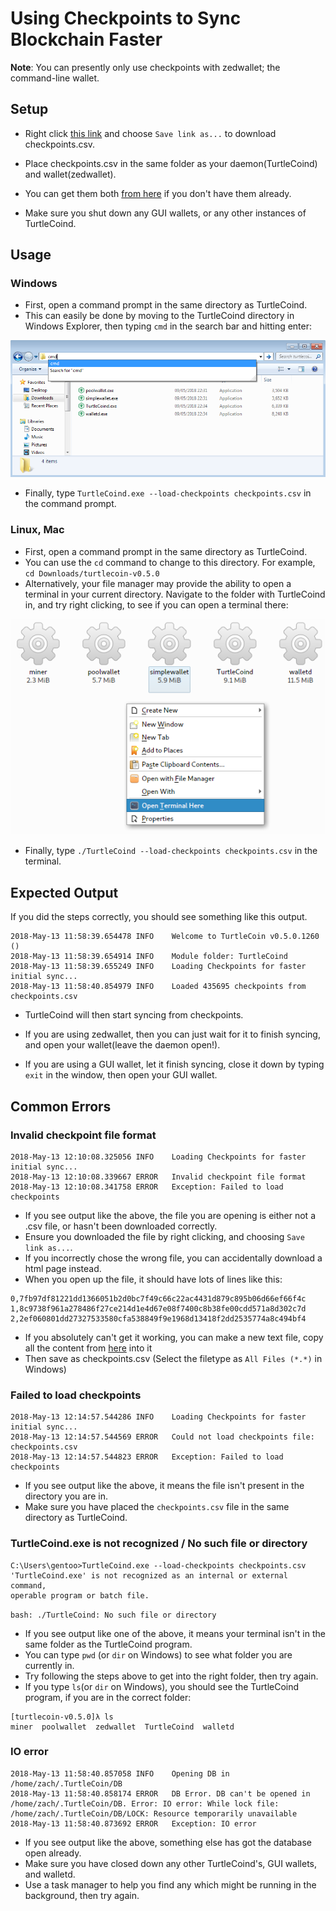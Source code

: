 # Using Checkpoints to Sync Blockchain Faster

**Note**: You can presently only use checkpoints with zedwallet; the command-line wallet.  

## Setup

- Right click [this link](https://github.com/turtlecoin/checkpoints/raw/master/checkpoints.csv) and choose `Save link as...` to download checkpoints.csv.
- Place checkpoints.csv in the same folder as your daemon(TurtleCoind) and wallet(zedwallet).
- You can get them both [from here](http://latest.turtlecoin.lol) if you don't have them already.

- Make sure you shut down any GUI wallets, or any other instances of TurtleCoind.

## Usage

### Windows

- First, open a command prompt in the same directory as TurtleCoind.
- This can easily be done by moving to the TurtleCoind directory in Windows Explorer, then typing `cmd` in the search bar and hitting enter:

![Opening cmd](images/opening-cmd.png)
- Finally, type `TurtleCoind.exe --load-checkpoints checkpoints.csv` in the command prompt.

### Linux, Mac

- First, open a command prompt in the same directory as TurtleCoind.
- You can use the `cd` command to change to this directory. For example, `cd Downloads/turtlecoin-v0.5.0`
- Alternatively, your file manager may provide the ability to open a terminal in your current directory. Navigate to the folder with TurtleCoind in, and try right clicking, to see if you can open a terminal there:

![Opening terminal](images/open-term.png)

- Finally, type `./TurtleCoind --load-checkpoints checkpoints.csv` in the terminal.

## Expected Output

If you did the steps correctly, you should see something like this output.

```
2018-May-13 11:58:39.654478 INFO    Welcome to TurtleCoin v0.5.0.1260 ()
2018-May-13 11:58:39.654914 INFO    Module folder: TurtleCoind
2018-May-13 11:58:39.655249 INFO    Loading Checkpoints for faster initial sync...
2018-May-13 11:58:40.854979 INFO    Loaded 435695 checkpoints from checkpoints.csv
```

- TurtleCoind will then start syncing from checkpoints.

- If you are using zedwallet, then you can just wait for it to finish syncing, and open your wallet(leave the daemon open!).

- If you are using a GUI wallet, let it finish syncing, close it down by typing `exit` in the window, then open your GUI wallet.

## Common Errors

### Invalid checkpoint file format

```
2018-May-13 12:10:08.325056 INFO    Loading Checkpoints for faster initial sync...
2018-May-13 12:10:08.339667 ERROR   Invalid checkpoint file format
2018-May-13 12:10:08.341758 ERROR   Exception: Failed to load checkpoints
```

- If you see output like the above, the file you are opening is either not a .csv file, or hasn't been downloaded correctly.
- Ensure you downloaded the file by right clicking, and choosing `Save link as...`.
- If you incorrectly chose the wrong file, you can accidentally download a html page instead.
- When you open up the file, it should have lots of lines like this:

```
0,7fb97df81221dd1366051b2d0bc7f49c66c22ac4431d879c895b06d66ef66f4c
1,8c9738f961a278486f27ce214d1e4d67e08f7400c8b38fe00cdd571a8d302c7d
2,2ef060801dd27327533580cfa538849f9e1968d13418f2dd2535774a8c494bf4
```

- If you absolutely can't get it working, you can make a new text file, copy all the content from [here](https://raw.githubusercontent.com/turtlecoin/checkpoints/master/checkpoints.csv) into it
- Then save as checkpoints.csv (Select the filetype as `All Files (*.*)` in Windows)

### Failed to load checkpoints

```
2018-May-13 12:14:57.544286 INFO    Loading Checkpoints for faster initial sync...
2018-May-13 12:14:57.544569 ERROR   Could not load checkpoints file: checkpoints.csv
2018-May-13 12:14:57.544823 ERROR   Exception: Failed to load checkpoints
```

- If you see output like the above, it means the file isn't present in the directory you are in.
- Make sure you have placed the `checkpoints.csv` file in the same directory as TurtleCoind.

### TurtleCoind.exe is not recognized / No such file or directory

```
C:\Users\gentoo>TurtleCoind.exe --load-checkpoints checkpoints.csv
'TurtleCoind.exe' is not recognized as an internal or external command,
operable program or batch file.
```

`bash: ./TurtleCoind: No such file or directory`

- If you see output like one of the above, it means your terminal isn't in the same folder as the TurtleCoind program.
- You can type `pwd` (or `dir` on Windows) to see what folder you are currently in.
- Try following the steps above to get into the right folder, then try again.
- If you type `ls`(or `dir` on Windows), you should see the TurtleCoind program, if you are in the correct folder:

```
[turtlecoin-v0.5.0]λ ls
miner  poolwallet  zedwallet  TurtleCoind  walletd
```

### IO error

```
2018-May-13 11:58:40.857058 INFO    Opening DB in /home/zach/.TurtleCoin/DB
2018-May-13 11:58:40.858174 ERROR   DB Error. DB can't be opened in /home/zach/.TurtleCoin/DB. Error: IO error: While lock file: /home/zach/.TurtleCoin/DB/LOCK: Resource temporarily unavailable
2018-May-13 11:58:40.873692 ERROR   Exception: IO error
```

- If you see output like the above, something else has got the database open already.
- Make sure you have closed down any other TurtleCoind's, GUI wallets, and walletd.
- Use a task manager to help you find any which might be running in the background, then try again.
